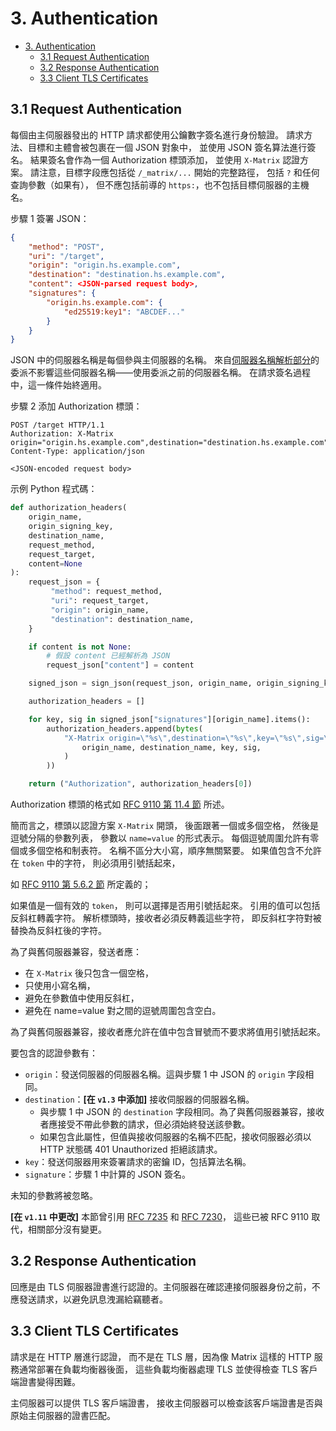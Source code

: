 # 3. Authentication

<!-- markdownlint-disable -->
- [3. Authentication](#3-authentication)
  - [3.1 Request Authentication](#31-request-authentication)
  - [3.2 Response Authentication](#32-response-authentication)
  - [3.3 Client TLS Certificates](#33-client-tls-certificates)
<!-- markdownlint-enable -->

## 3.1 Request Authentication

每個由主伺服器發出的 HTTP 請求都使用公鑰數字簽名進行身份驗證。
請求方法、目標和主體會被包裹在一個 JSON 對象中，
並使用 JSON 簽名算法進行簽名。
結果簽名會作為一個 Authorization 標頭添加，
並使用 `X-Matrix` 認證方案。
請注意，目標字段應包括從 `/_matrix/...` 開始的完整路徑，
包括 `?` 和任何查詢參數（如果有），
但不應包括前導的 `https:`，也不包括目標伺服器的主機名。

步驟 1 簽署 JSON：

```json
{
    "method": "POST",
    "uri": "/target",
    "origin": "origin.hs.example.com",
    "destination": "destination.hs.example.com",
    "content": <JSON-parsed request body>,
    "signatures": {
        "origin.hs.example.com": {
            "ed25519:key1": "ABCDEF..."
        }
    }
}
```

JSON 中的伺服器名稱是每個參與主伺服器的名稱。
來自[伺服器名稱解析部分](/v1.11/server-server-api/2-Server-discovery.md#21-resolving-server-names)的委派不影響這些伺服器名稱——使用委派之前的伺服器名稱。
在請求簽名過程中，這一條件始終適用。

步驟 2 添加 Authorization 標頭：

```plaintext
POST /target HTTP/1.1
Authorization: X-Matrix origin="origin.hs.example.com",destination="destination.hs.example.com",key="ed25519:key1",sig="ABCDEF..."
Content-Type: application/json

<JSON-encoded request body>
```

示例 Python 程式碼：

```python
def authorization_headers(
    origin_name, 
    origin_signing_key, 
    destination_name, 
    request_method, 
    request_target, 
    content=None
):
    request_json = {
         "method": request_method,
         "uri": request_target,
         "origin": origin_name,
         "destination": destination_name,
    }

    if content is not None:
        # 假設 content 已經解析為 JSON
        request_json["content"] = content

    signed_json = sign_json(request_json, origin_name, origin_signing_key)

    authorization_headers = []

    for key, sig in signed_json["signatures"][origin_name].items():
        authorization_headers.append(bytes(
            "X-Matrix origin=\"%s\",destination=\"%s\",key=\"%s\",sig=\"%s\"" % (
                origin_name, destination_name, key, sig,
            )
        ))

    return ("Authorization", authorization_headers[0])
```

<!-- markdownlint-disable -->
Authorization 標頭的格式如 [RFC 9110 第 11.4 節](https://datatracker.ietf.org/doc/html/rfc9110#section-11.4) 所述。
<!-- markdownlint-enable -->
簡而言之，標頭以認證方案 `X-Matrix` 開頭，
後面跟著一個或多個空格，
然後是逗號分隔的參數列表，
參數以 `name=value` 的形式表示。
每個逗號周圍允許有零個或多個空格和制表符。
名稱不區分大小寫，順序無關緊要。
如果值包含不允許在 `token` 中的字符，
則必須用引號括起來，
<!-- markdownlint-disable -->
如 [RFC 9110 第 5.6.2 節](https://datatracker.ietf.org/doc/html/rfc9110#section-5.6.2) 所定義的；
<!-- markdownlint-enable -->
如果值是一個有效的 `token`，
則可以選擇是否用引號括起來。
引用的值可以包括反斜杠轉義字符。
解析標頭時，接收者必須反轉義這些字符，
即反斜杠字符對被替換為反斜杠後的字符。

為了與舊伺服器兼容，發送者應：

- 在 `X-Matrix` 後只包含一個空格，
- 只使用小寫名稱，
- 避免在參數值中使用反斜杠，
- 避免在 name=value 對之間的逗號周圍包含空白。

為了與舊伺服器兼容，接收者應允許在值中包含冒號而不要求將值用引號括起來。

要包含的認證參數有：

- `origin`：發送伺服器的伺服器名稱。這與步驟 1 中 JSON 的 `origin` 字段相同。
- `destination`：**[在 `v1.3` 中添加]** 接收伺服器的伺服器名稱。
  - 與步驟 1 中 JSON 的 `destination` 字段相同。為了與舊伺服器兼容，接收者應接受不帶此參數的請求，但必須始終發送該參數。
  - 如果包含此屬性，但值與接收伺服器的名稱不匹配，接收伺服器必須以 HTTP 狀態碼 401 Unauthorized 拒絕該請求。
- `key`：發送伺服器用來簽署請求的密鑰 ID，包括算法名稱。
- `signature`：步驟 1 中計算的 JSON 簽名。

未知的參數將被忽略。

<!-- markdownlint-disable -->
**[在 `v1.11` 中更改]** 本節曾引用 [RFC 7235](https://datatracker.ietf.org/doc/html/rfc7235#section-2.1) 
和 [RFC 7230](https://datatracker.ietf.org/doc/html/rfc9110#section-5.6.2)，
這些已被 RFC 9110 取代，相關部分沒有變更。
<!-- markdownlint-enable -->

## 3.2 Response Authentication

回應是由 TLS 伺服器證書進行認證的。主伺服器在確認連接伺服器身份之前，不應發送請求，以避免訊息洩漏給竊聽者。

## 3.3 Client TLS Certificates

請求是在 HTTP 層進行認證，
而不是在 TLS 層，因為像 Matrix 這樣的 HTTP 服務通常部署在負載均衡器後面，
這些負載均衡器處理 TLS 並使得檢查 TLS 客戶端證書變得困難。

主伺服器可以提供 TLS 客戶端證書，
接收主伺服器可以檢查該客戶端證書是否與原始主伺服器的證書匹配。
